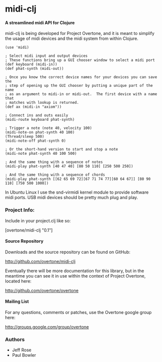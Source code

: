   midi-clj
==============

#### A streamlined midi API for Clojure

midi-clj is being developed for Project Overtone, and it is meant to simplify
the usage of midi devices and the midi system from within Clojure.

    (use 'midi)

    ; Select midi input and output devices
    ; These functions bring up a GUI chooser window to select a midi port
    (def keyboard (midi-in))
    (def phat-synth (midi-out))

    ; Once you know the correct device names for your devices you can save the
    ; step of opening up the GUI chooser by putting a unique part of the name
    ; as an argument to midi-in or midi-out.  The first device with a name that
    ; matches with lookup is returned.
    (def ax (midi-in "axiom"))

    ; Connect ins and outs easily
    (midi-route keyboard phat-synth)

    ; Trigger a note (note 40, velocity 100)
    (midi-note-on phat-synth 40 100)
    (Thread/sleep 500)
    (midi-note-off phat-synth 0)

    ; Or the short-hand version to start and stop a note
    (midi-note phat-synth 40 100 500)

    ; And the same thing with a sequence of notes
    (midi-play phat-synth [40 47 40] [80 50 110] [250 500 250])

    ; And the same thing with a sequence of chords
    (midi-play phat-synth [[62 65 69 72][67 71 74 77][60 64 67]] [80 90 110] [750 500 1000])

In Ubuntu Linux I use the snd-virmidi kernel module to provide software midi
ports.  USB midi devices should be pretty much plug and play.


### Project Info:

Include in your project.clj like so:

  [overtone/midi-clj "0.1"]

#### Source Repository
Downloads and the source repository can be found on GitHub:

  http://github.com/overtone/midi-clj

Eventually there will be more documentation for this library, but in the
meantime you can see it in use within the context of Project Overtone, located
here:

  http://github.com/overtone/overtone

#### Mailing List

For any questions, comments or patches, use the Overtone google group here:

http://groups.google.com/group/overtone

### Authors

* Jeff Rose
* Paul Bowler
